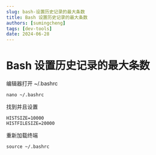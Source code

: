 ```yaml
---
slug: bash-设置历史记录的最大条数
title: Bash 设置历史记录的最大条数
authors: [sumingcheng]
tags: [dev-tools]
date: 2024-06-28
---
```


# Bash 设置历史记录的最大条数



 



编辑器打开 ~/.bashrc

```
nano ~/.bashrc
```

找到并且设置

```
HISTSIZE=10000
HISTFILESIZE=20000
```

重新加载终端

```
source ~/.bashrc
```
